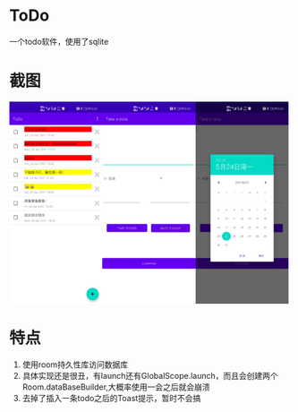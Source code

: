 # ToDo
一个todo软件，使用了sqlite

# 截图


<div style="display:grid;grid-template-columns:repeat(3, 33%);">
<img src="PrtSc/MainActivity.jpg"/>
<img src="PrtSc/NoteActivity.jpg"/>
<img src="PrtSc/DatePicker.jpg"/>
</div>

# 特点
1. 使用room持久性库访问数据库
2. 具体实现还是很丑，有launch还有GlobalScope.launch，而且会创建两个Room.dataBaseBuilder,大概率使用一会之后就会崩溃
3. 去掉了插入一条todo之后的Toast提示，暂时不会搞